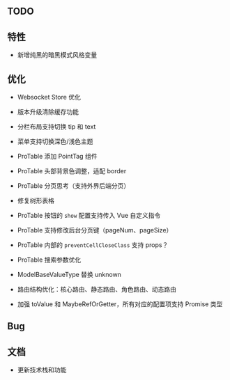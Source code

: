 ## TODO

## 特性

- 新增纯黑的暗黑模式风格变量

## 优化

- Websocket Store 优化
- 版本升级清除缓存功能
- 分栏布局支持切换 tip 和 text
- 菜单支持切换深色/浅色主题
- ProTable 添加 PointTag 组件
- ProTable 头部背景色调整，适配 border
- ProTable 分页思考（支持外界后端分页）
- 修复树形表格
- ProTable 按钮的 `show` 配置支持传入 Vue 自定义指令
- ProTable 支持修改后台分页键（pageNum、pageSize）
- ProTable 内部的 `preventCellCloseClass` 支持 props？
- ProTable 搜索参数优化
- ModelBaseValueType 替换 unknown

- 路由结构优化：核心路由、静态路由、角色路由、动态路由

- 加强 toValue 和 MaybeRefOrGetter，所有对应的配置项支持 Promise 类型

## Bug

## 文档

- 更新技术栈和功能

